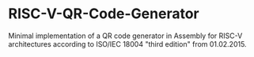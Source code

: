 # RISC-V-QR-Code-Generator
Minimal implementation of a QR code generator in Assembly for RISC-V architectures according to ISO/IEC 18004 "third edition" from 01.02.2015.
